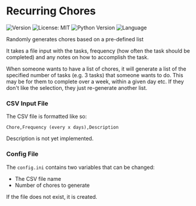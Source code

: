 # Recurring Chores

![Version](https://img.shields.io/github/v/release/stevepiratex/recurring-chores?include_prereleases)
![License: MIT](https://img.shields.io/github/license/stevepiratex/recurring-chores)
![Python Version](https://img.shields.io/github/pipenv/locked/python-version/stevepiratex/recurring-chores)
![Language](https://img.shields.io/github/languages/top/stevepiratex/recurring-chores)

Randomly generates chores based on a pre-defined list

It takes a file input with the tasks, frequency (how often the task
should be completed) and any notes on how to accomplish the task.

When someone wants to have a list of chores, it will generate a list
of the specified number of tasks (e.g. 3 tasks) that someone wants to
do. This may be for them to complete over a week, within a given day
etc. If they don't like the selection, they just re-generate another
list.

### CSV Input File
The CSV file is formatted like so:

`Chore,Frequency (every x days),Description`

Description is not yet implemented.

### Config File

The `config.ini` contains two variables that can be changed:
- The CSV file name
- Number of chores to generate

If the file does not exist, it is created.